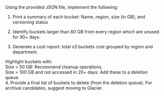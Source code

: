 Using the provided JSON file, implement the following:

1. Print a summary of each bucket: Name, region, size (in GB), and versioning status

2. Identify buckets larger than 80 GB from every region which are unused for 90+ days. 

3. Generate a cost report: total s3 buckets cost grouped by region and department. 

Highlight buckets with:</br>
Size > 50 GB: Recommend cleanup operations.</br>
Size > 100 GB and not accessed in 20+ days: Add these to a deletion queue.</br>
4. Provide a final list of buckets to delete (from the deletion queue). For archival candidates, suggest moving to Glacier.
